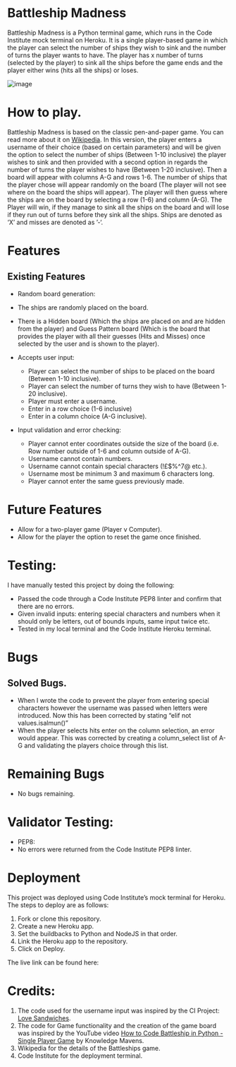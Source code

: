 # Battleship Madness
Battleship Madness is a Python terminal game, which runs in the Code Institute mock terminal on Heroku.
It is a single player-based game in which the player can select the number of ships they wish to sink and the number of turns the player wants to have. The player has x number of turns (selected by the player) to sink all the ships before the game ends and the player either wins (hits all the ships) or loses.

![image](https://user-images.githubusercontent.com/109948740/207409291-eebf11c2-9b2c-46b2-9b26-ce091b93eaa1.png)

# How to play.
Battleship Madness is based on the classic pen-and-paper game. You can read more about it on [Wikipedia](https://en.wikipedia.org/wiki/Battleship_(game)).
In this version, the player enters a username of their choice (based on certain parameters) and will be given the option to select the number of ships (Between 1-10 inclusive) the player wishes to sink and then provided with a second option in regards the number of turns the player wishes to have (Between 1-20 inclusive).
Then a board will appear with columns A-G and rows 1-6. The number of ships that the player chose will appear randomly on the board (The player will not see where on the board the ships will appear).
The player will then guess where the ships are on the board by selecting a row (1-6) and column (A-G).
The Player will win, if they manage to sink all the ships on the board and will lose if they run out of turns before they sink all the ships.
Ships are denoted as ‘X’ and misses are denoted as ’-‘.



# Features
## Existing Features
- Random board generation:
 - The ships are randomly placed on the board.
 - There is a Hidden board (Which the ships are placed on and are hidden from the player) and Guess Pattern board (Which is the board that provides the player with all their guesses (Hits and Misses) once selected by the user and is shown to the player).

- Accepts user input:
  - Player can select the number of ships to be placed on the board (Between 1-10 inclusive).
  - Player can select the number of turns they wish to have (Between 1-20 inclusive).
  - Player must enter a username.
  - Enter in a row choice (1-6 inclusive)
  - Enter in a column choice (A-G inclusive).

- Input validation and error checking:
  - Player cannot enter coordinates outside the size of the board (i.e. Row number outside of 1-6 and column outside of A-G).
  - Username cannot contain numbers.
  - Username cannot contain special characters (!£$%^7@ etc.).
  - Username most be minimum 3 and maximum 6 characters long.
  - Player cannot enter the same guess previously made.


# Future Features
- Allow for a two-player game (Player v Computer).
- Allow for the player the option to reset the game once finished.

# Testing:
I have manually tested this project by doing the following:
- Passed the code through a Code Institute PEP8 linter and confirm that there are no errors.
- Given invalid inputs: entering special characters and numbers when it should only be letters, out of bounds inputs, same input twice etc.
- Tested in my local terminal and the Code Institute Heroku terminal.

# Bugs
## Solved Bugs.
- When I wrote the code to prevent the player from entering special characters however the username was passed when letters were introduced. Now this has been corrected by stating “elif not values.isalmun()”
- When the player selects hits enter on the column selection, an error would appear. This was corrected by creating a column_select list of A-G and validating the players choice through this list.
# Remaining Bugs
- No bugs remaining.

# Validator Testing:
- PEP8:
 - No errors were returned from the Code Institute PEP8 linter.

# Deployment
This project was deployed using Code Institute’s mock terminal for Heroku.
The steps to deploy are as follows:
1. Fork or clone this repository.
2. Create a new Heroku app.
3. Set the buildbacks to Python and NodeJS in that order.
4. Link the Heroku app to the repository.
5. Click on Deploy.

The live link can be found here:

# Credits:
1.	The code used for the username input was inspired by the CI Project: [Love Sandwiches]( https://github.com/Code-Institute-Solutions/love-sandwiches-p5-sourcecode/tree/master/05-deployment/01-deployment-part-1).
2.	The code for Game functionality and the creation of the game board was inspired by the YouTube video [How to Code Battleship in Python - Single Player Game]( https://www.youtube.com/watch?v=tF1WRCrd_HQ) by Knowledge Mavens.
3.	Wikipedia for the details of the Battleships game.
4.	Code Institute for the deployment terminal.
